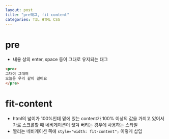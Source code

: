 ```yaml
---
layout: post
title: "pre태그, fit-content"
categories: TIL HTML CSS
---
```


# pre

- 내용 상의 enter, space 등이 그대로 유지되는 태그

```html
<pre>
그대여 그대여
오늘은 우리 같이 걸어요
</pre>
```

# fit-content

- html의 넓이가 100%인데 밑에 있는 content가 100% 이상의 값을 가지고 있어서 가로 스크롤할 때 네비게이션이 끊겨 버리는 경우에 사용하는 스타일
- 짤리는 네비게이션 쪽에 `style="width: fit-content";` 이렇게 삽입
